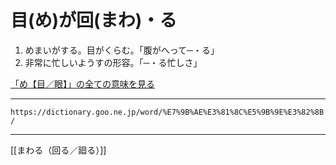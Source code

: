 # 目(め)が回(まわ)・る

1. めまいがする。目がくらむ。「腹がへって─・る」
2. 非常に忙しいようすの形容。「─・る忙しさ」
    

[「め【目／眼】」の全ての意味を見る](https://dictionary.goo.ne.jp/word/%E7%9B%AE_%28%E3%82%81%29/#jn-216295)

---
`https://dictionary.goo.ne.jp/word/%E7%9B%AE%E3%81%8C%E5%9B%9E%E3%82%8B/`

---
[[まわる（回る／廻る）]]